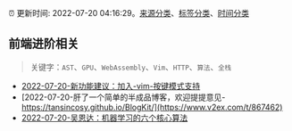 :alarm_clock: 更新时间: 2022-07-20 04:16:29。[来源分类](../README.md)、[标签分类](../TAGS.md)、[时间分类](../TIMELINE.md)

## 前端进阶相关


> 关键字：`AST`、`GPU`、`WebAssembly`、`Vim`、`HTTP`、`算法`、`全栈`



- [2022-07-20-新功能建议：加入-vim-按键模式支持](https://www.v2ex.com/t/867466) 
- [2022-07-20-肝了一个简单的半成品博客，欢迎提提意见-https://tansincosy.github.io/BlogKit/](https://www.v2ex.com/t/867462) 
- [2022-07-20-吴恩达：机器学习的六个核心算法](https://toutiao.io/k/62ckn78) 